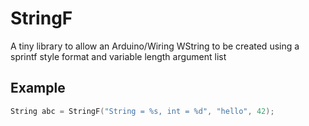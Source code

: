# StringF
 
A tiny library to allow an Arduino/Wiring WString to be created using a sprintf style format and variable length argument list

## Example

```cpp
String abc = StringF("String = %s, int = %d", "hello", 42);
```
